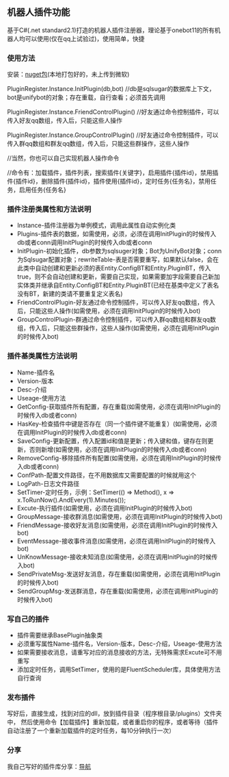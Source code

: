 ## 机器人插件功能
基于C#(.net standard2.1)打造的机器人插件注册器，理论基于onebot11的所有机器人均可以使用(仅在qq上试验过)，使用简单，快捷

### 使用方法

安装：[nuget包](https://github.com/Jaffoo/QQBotPlugin/tree/master/IPluginBase/bin/Debug)(本地打包好的，未上传到微软)

PluginRegister.Instance.InitPlugin(db,bot) //db是sqlsugar的数据库上下文，bot是unifybot的对象；存在重载，自行查看；必须首先调用

PluginRegister.Instance.FriendControlPlugin() //好友通过命令控制插件，可以传入好友qq数组，传入后，只能这些人操作

PluginRegister.Instance.GroupControlPlugin() //好友通过命令控制插件，可以传入群qq数组和群友qq数组，传入后，只能这些群操作，这些人操作

//当然，你也可以自己实现机器人操作命令

//命令有：加载插件，插件列表，搜索插件{关键字}，启用插件{插件id}，禁用插件{插件id}，删除插件{插件id}，插件使用{插件id}，定时任务{任务名}，禁用任务，启用任务{任务名}

### 插件注册类属性和方法说明
- Instance-插件注册器为单例模式，调用此属性自动实例化类
- Plugins-插件表的数据，如需使用，必须，必须在调用InitPlugin的时候传入db或者conn调用InitPlugin的时候传入db或者conn
- InitPlugin-初始化插件，db参数为sqlsuger对象；Bot为UnifyBot对象；conn为Sqlsugar配置对象；rewriteTable-表是否需要重写，如果默认false，会在此类中自动创建和更新必须的表Entity.ConfigBT和Entity.PluginBT，传入true，则不会自动创建和更新，需要自己实现，如果需要加字段需要自己新加实体类并继承自Entity.ConfigBT和Entity.PluginBT(已经在基类中定义了表名没有BT，新建的类请不要重复定义表名)
- FriendControlPlugin-好友通过命令控制插件，可以传入好友qq数组，传入后，只能这些人操作(如需使用，必须在调用InitPlugin的时候传入bot)
- GroupControlPlugin-群通过命令控制插件，可以传入群qq数组和群友qq数组，传入后，只能这些群操作，这些人操作(如需使用，必须在调用InitPlugin的时候传入bot)


### 插件基类属性方法说明
- Name-插件名
- Version-版本
- Desc-介绍
- Useage-使用方法
- GetConfig-获取插件所有配置，存在重载(如需使用，必须在调用InitPlugin的时候传入db或者conn)
- HasKey-检查插件中键是否存在（同一个插件键不能重复）(如需使用，必须在调用InitPlugin的时候传入db或者conn)
- SaveConfig-更新配置，传入配置id和值是更新；传入键和值，键存在则更新，否则新增(如需使用，必须在调用InitPlugin的时候传入db或者conn)
- RemoveConfig-移除插件所有配置(如需使用，必须在调用InitPlugin的时候传入db或者conn)
- ConfPath-配置文件路径，在不用数据库又需要配置的时候就用这个
- LogPath-日志文件路径
- SetTimer-定时任务，示例：SetTimer(() => Method(), x => x.ToRunNow().AndEvery(1).Minutes());
- Excute-执行插件(如需使用，必须在调用InitPlugin的时候传入bot)
- GroupMessage-接收群消息(如需使用，必须在调用InitPlugin的时候传入bot)
- FriendMessage-接收好友消息(如需使用，必须在调用InitPlugin的时候传入bot)
- EventMessage-接收事件消息(如需使用，必须在调用InitPlugin的时候传入bot)
- UnKnowMessage-接收未知消息(如需使用，必须在调用InitPlugin的时候传入bot)
- SendPrivateMsg-发送好友消息，存在重载(如需使用，必须在调用InitPlugin的时候传入bot)
- SendGroupMsg-发送群消息，存在重载(如需使用，必须在调用InitPlugin的时候传入bot)

### 写自己的插件
- 插件需要继承BasePlugin抽象类
- 必须重写属性Name-插件名，Version-版本，Desc-介绍，Useage-使用方法
- 如果需要接收消息，请重写对应的消息接收的方法，无特殊需求Excute可不用重写
- 添加定时任务，调用SetTimer，使用的是FluentScheduler库，具体使用方法自行查询

### 发布插件
写好后，直接生成，找到对应的dll，放到插件目录（程序根目录/plugins）文件夹中，
然后使用命令【加载插件】重新加载，或者重启你的程序，或者等待（插件自动注册了一个重新加载插件的定时任务，每10分钟执行一次）

### 分享
我自己写好的插件库分享：[导航](https://github.com/Jaffoo/Plugins)
